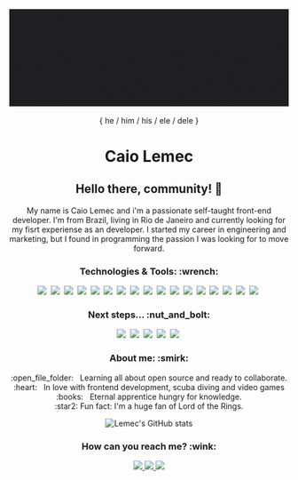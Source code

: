 <img width="auto" src="./aboutMe.gif" alt="Caio Lemec gif">
<p align="center">{ he / him / his / ele / dele } </p>

<h1 align="center">
Caio Lemec 
</h1>

<h2 align="center">
Hello there, community! 👋
</h2>
<p align="center">
My name is Caio Lemec and i'm a passionate self-taught front-end developer. I'm from Brazil, living in Rio de Janeiro and currently looking for my fisrt experiense as an developer. I started my career in engineering and marketing, but I found in programming the passion I was looking for to move forward. 
</p>

<div align="center">
 <h3>Technologies & Tools: :wrench:</h3>
 <img src="https://img.shields.io/static/v1?label=&message=HTML5&color=1F2729&style=for-the-badge&logo=HTML5"/>&nbsp;
 <img src="https://img.shields.io/static/v1?label=&message=CSS3&color=1F2729&style=for-the-badge&logo=CSS3"/>&nbsp;
 <img src="https://img.shields.io/static/v1?label=&message=JAVASCRIPT&color=1F2729&style=for-the-badge&logo=JavaScript"/>&nbsp;
 <img src="https://img.shields.io/static/v1?label=&message=TYPESCRIPT&color=1F2729&style=for-the-badge&logo=TypeScript"/>&nbsp;
 <img src="https://img.shields.io/static/v1?label=&message=LINUX&color=1F2729&style=for-the-badge&logo=Linux"/>&nbsp;
 <img src="https://img.shields.io/static/v1?label=&message=SASS&color=1F2729&style=for-the-badge&logo=Sass"/>&nbsp;
 <img src="https://img.shields.io/static/v1?label=&message=styled-components&color=1F2729&style=for-the-badge&logo=styled-components"/>&nbsp;
 <img src="https://img.shields.io/static/v1?label=&message=REACT&color=1F2729&style=for-the-badge&logo=React"/>&nbsp;
 <img src="https://img.shields.io/static/v1?label=&message=NEXT&color=1F2729&style=for-the-badge&logo=Next.js"/>&nbsp;
 <img src="https://img.shields.io/static/v1?label=&message=Chakra UI&color=1F2729&style=for-the-badge&logo=Chakra UI"/>&nbsp;
 <img src="https://img.shields.io/static/v1?label=&message=Git&color=1F2729&style=for-the-badge&logo=GIT"/>&nbsp;
 <img src="https://img.shields.io/static/v1?label=&message=Microsoft Excel&color=1F2729&style=for-the-badge&logo=Microsoft Excel"/>&nbsp;
 <img src="https://img.shields.io/static/v1?label=&message=Unity&color=1F2729&style=for-the-badge&logo=Unity"/>&nbsp;
 <img src="https://img.shields.io/static/v1?label=&message=AutoCAD&color=1F2729&style=for-the-badge&logo=Autodesk"/>&nbsp;
 <img src="https://img.shields.io/static/v1?label=&message=SketchUp&color=1F2729&style=for-the-badge&logo=SketchUp"/>&nbsp;
 <img src="https://img.shields.io/static/v1?label=&message=VSC&color=1F2729&style=for-the-badge&logo=Visual Studio Code"/>&nbsp;
 <img src="https://img.shields.io/static/v1?label=&message=GNU Bash&color=1F2729&style=for-the-badge&logo=GNU Bash"/>&nbsp;
 </div>

<div align="center">
 <h3>Next steps... :nut_and_bolt:</h3>
 <img src="https://img.shields.io/static/v1?label=&message=REACT NATIVE&color=1F2729&style=for-the-badge&logo=React"/>&nbsp;
 <img src="https://img.shields.io/static/v1?label=&message=Node&color=1F2729&style=for-the-badge&logo=Node.js"/>&nbsp;
 <img src="https://img.shields.io/static/v1?label=&message=DevOps&color=1F2729&style=for-the-badge&logo=Azure DevOps"/>&nbsp;
 <img src="https://img.shields.io/static/v1?label=&message=Docker&color=1F2729&style=for-the-badge&logo=Docker"/>&nbsp;
 <img src="https://img.shields.io/static/v1?label=&message=Elixir&color=1F2729&style=for-the-badge&logo=Elixir"/>&nbsp;
</div>

<div align="center">
 <h3>About me: :smirk:</h3>
:open_file_folder: &nbsp; Learning all about open source and ready to collaborate.  <br/> 
:heart: &nbsp; In love with frontend development, scuba diving and video games  <br/> 
:books: &nbsp; Eternal apprentice hungry for knowledge.  <br/> 
:star2: Fun fact: I'm a huge fan of Lord of the Rings.  <br/> 
</div>

<div align="center">

 ![Lemec's GitHub stats](https://github-readme-stats.vercel.app/api?username=caiolemec&show_icons=true&theme=dracula)

</div>

<div align="center">
 <h3>How can you reach me? :wink:</h3>
 <a href="https://t.me/caiolemec"><img src="https://img.shields.io/badge/Telegram-1F2729?style=for-the-badge&logo=telegram&logoColor=white"/>
 <a href="mailto:caiolemec@gmail.com"><img src="https://img.shields.io/static/v1?label=&message=E-mail&color=1F2729&style=for-the-badge&logo=Gmail"/>
 <a href="https://www.linkedin.com/in/caiolemec/"><img src="https://img.shields.io/static/v1?label=&message=LinkedIn&color=1F2729&style=for-the-badge&logo=linkedin"/>
</div>
